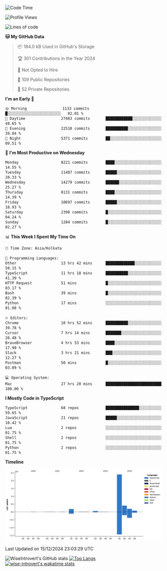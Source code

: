 <!--START_SECTION:waka-->
![Code Time](http://img.shields.io/badge/Code%20Time-1%2C966%20hrs%203%20mins-blue)

![Profile Views](http://img.shields.io/badge/Profile%20Views-0-blue)

![Lines of code](https://img.shields.io/badge/From%20Hello%20World%20I%27ve%20Written-33.7%20million%20lines%20of%20code-blue)

**🐱 My GitHub Data** 

> 📦 184.0 kB Used in GitHub's Storage 
 > 
> 🏆 301 Contributions in the Year 2024
 > 
> 🚫 Not Opted to Hire
 > 
> 📜 109 Public Repositories 
 > 
> 🔑 52 Private Repositories 
 > 
**I'm an Early 🐤** 

```text
🌞 Morning                1133 commits        █░░░░░░░░░░░░░░░░░░░░░░░░   02.01 % 
🌆 Daytime                27483 commits       ████████████░░░░░░░░░░░░░   48.65 % 
🌃 Evening                22510 commits       ██████████░░░░░░░░░░░░░░░   39.84 % 
🌙 Night                  5371 commits        ██░░░░░░░░░░░░░░░░░░░░░░░   09.51 % 
```
📅 **I'm Most Productive on Wednesday** 

```text
Monday                   8221 commits        ████░░░░░░░░░░░░░░░░░░░░░   14.55 % 
Tuesday                  11487 commits       █████░░░░░░░░░░░░░░░░░░░░   20.33 % 
Wednesday                14279 commits       ██████░░░░░░░░░░░░░░░░░░░   25.27 % 
Thursday                 8131 commits        ████░░░░░░░░░░░░░░░░░░░░░   14.39 % 
Friday                   10697 commits       █████░░░░░░░░░░░░░░░░░░░░   18.93 % 
Saturday                 2398 commits        █░░░░░░░░░░░░░░░░░░░░░░░░   04.24 % 
Sunday                   1284 commits        █░░░░░░░░░░░░░░░░░░░░░░░░   02.27 % 
```


📊 **This Week I Spent My Time On** 

```text
🕑︎ Time Zone: Asia/Kolkata

💬 Programming Languages: 
Other                    13 hrs 42 mins      █████████████░░░░░░░░░░░░   50.15 % 
TypeScript               11 hrs 18 mins      ██████████░░░░░░░░░░░░░░░   41.39 % 
HTTP Request             51 mins             █░░░░░░░░░░░░░░░░░░░░░░░░   03.17 % 
Bash                     39 mins             █░░░░░░░░░░░░░░░░░░░░░░░░   02.39 % 
Python                   17 mins             ░░░░░░░░░░░░░░░░░░░░░░░░░   01.08 % 

🔥 Editors: 
Chrome                   10 hrs 52 mins      ██████████░░░░░░░░░░░░░░░   39.78 % 
Cursor                   7 hrs 14 mins       ███████░░░░░░░░░░░░░░░░░░   26.48 % 
BraveBrowser             4 hrs 53 mins       ████░░░░░░░░░░░░░░░░░░░░░   17.90 % 
Slack                    3 hrs 21 mins       ███░░░░░░░░░░░░░░░░░░░░░░   12.27 % 
Postman                  50 mins             █░░░░░░░░░░░░░░░░░░░░░░░░   03.09 % 

💻 Operating System: 
Mac                      27 hrs 20 mins      █████████████████████████   100.00 % 
```

**I Mostly Code in TypeScript** 

```text
TypeScript               68 repos            ███████████████░░░░░░░░░░   59.65 % 
JavaScript               21 repos            █████░░░░░░░░░░░░░░░░░░░░   18.42 % 
Lua                      2 repos             ░░░░░░░░░░░░░░░░░░░░░░░░░   01.75 % 
Shell                    2 repos             ░░░░░░░░░░░░░░░░░░░░░░░░░   01.75 % 
Python                   2 repos             ░░░░░░░░░░░░░░░░░░░░░░░░░   01.75 % 
```



**Timeline**

![Lines of Code chart](https://raw.githubusercontent.com/wise-introvert/wise-introvert/master/assets/bar_graph.png)


 Last Updated on 15/12/2024 23:03:29 UTC
<!--END_SECTION:waka-->

![WiseIntrovert's GitHub stats](https://github-readme-stats.vercel.app/api?username=wise-introvert&count_private=true&show_icons=true)
[![Top Langs](https://github-readme-stats.vercel.app/api/top-langs/?username=wise-introvert&langs_count=10)](https://github.com/anuraghazra/github-readme-stats)
[![wise-introvert's wakatime stats](https://github-readme-stats.vercel.app/api/wakatime?username=wiseintrovert)](https://github.com/anuraghazra/github-readme-stats)
